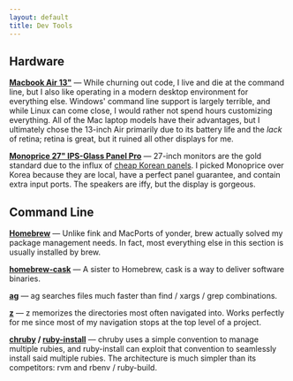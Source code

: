 ```yaml
---
layout: default
title: Dev Tools
---
```

## Hardware
**[Macbook Air 13"](https://www.apple.com/macbook-air/)** &mdash;
While churning out code, I live and die at the command line, but I also like
operating in a modern desktop environment for everything else.  Windows' command
line support is largely terrible, and while Linux can come close, I would rather
not spend hours customizing everything.  All of the Mac laptop models have their
advantages, but I ultimately chose the 13-inch Air primarily due to its battery
life and the *lack* of retina; retina is great, but it ruined all other displays
for me.

**[Monoprice 27" IPS-Glass Panel Pro](http://www.monoprice.com/Product?p_id=10489)** &mdash;
27-inch monitors are the gold standard due to the influx of
[cheap Korean panels](http://www.codinghorror.com/blog/2012/07/the-ips-lcd-revolution.html).
I picked Monoprice over Korea because they are local, have a perfect panel
guarantee, and contain extra input ports.  The speakers are iffy, but the
display is gorgeous.

## Command Line
**[Homebrew](http://brew.sh/)** &mdash;
Unlike fink and MacPorts of yonder, brew actually solved my package management
needs.  In fact, most everything else in this section is usually installed by
brew.

**[homebrew-cask](https://github.com/phinze/homebrew-cask)** &mdash;
A sister to Homebrew, cask is a way to deliver software binaries.

**[ag](https://github.com/ggreer/the_silver_searcher)** &mdash;
ag searches files much faster than find / xargs / grep combinations.

**[z](https://github.com/rupa/z)** &mdash;
z memorizes the directories most often navigated into.  Works perfectly for me
since most of my navigation stops at the top level of a project.

**[chruby](https://github.com/postmodern/chruby) / [ruby-install](https://github.com/postmodern/ruby-install)** &mdash;
chruby uses a simple convention to manage multiple rubies, and ruby-install
can exploit that convention to seamlessly install said multiple rubies.  The
architecture is much simpler than its competitors: rvm and rbenv / ruby-build.
